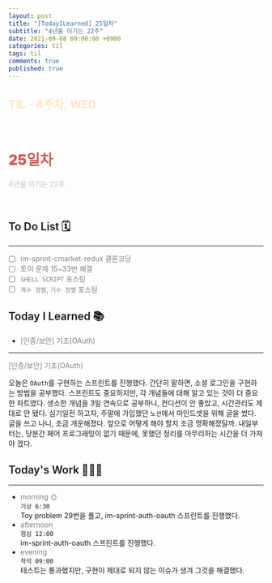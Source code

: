 ```yaml
---
layout: post
title: "[TodayILearned] 25일차"
subtitle: "4년을 이기는 22주"
date: 2021-09-08 09:00:00 +0900
categories: til
tags: til
comments: true
published: true
---
```


## <span style="color:Bisque;font-size: 22px">TIL - 4주차, WED</span>

<br />

# **<span style="font-weight:900;color:indianred">25일차</span>**

**<span style="color:lightgray">4년을 이기는 22주</span>**

<br />

## <span style="font-weight:600">To Do List</span> 🗓

---

- [ ] <span style="color:gray">im-sprint-cmarket-redux 클론코딩</span>
- [ ] <span style="color:gray">토이 문제 15~33번 해결</span>
- [ ] <span style="color:gray">`SHELL SCRIPT` 포스팅</span>
- [ ] <span style="color:gray">`계수 정렬`, `기수 정렬` 포스팅</span>

## <span style="font-weight:600">Today I Learned</span> 📚

- <span style="color:gray">[인증/보안] 기초(OAuth)</span>

---

<span style="color:gray">[인증/보안] 기초(OAuth)</span>

오늘은 `OAuth`를 구현하는 스프린트를 진행했다. 간단히 말하면, 소셜 로그인을 구현하는 방법을 공부했다. 스프린트도 중요하지만, 각 개념들에 대해 알고 있는 것이 더 중요한 파트였다. 생소한 개념을 3일 연속으로 공부하니, 컨디션이 안 좋았고, 시간관리도 제대로 안 됐다. 심기일전 하고자, 주말에 가입했던 `노션`에서 마인드셋을 위해 글을 썼다. 글을 쓰고 나니, 조금 개운해졌다. 앞으로 어떻게 해야 할지 조금 명확해졌달까. 내일부터는, 당분간 페어 프로그래밍이 없기 때문에, 못했던 정리를 마무리하는 시간을 더 가져야 겠다.

## <span style="font-weight:600">Today's Work</span> 🧗🏻‍♂️

---

- <span style="color:gray">morning 🌞</span> <br>
  `기상 6:30` <br>
  Toy problem 29번을 풀고, im-sprint-auth-oauth 스프린트를 진행했다.
- <span style="color:gray">afternoon</span> <br>
  `점심 12:00`<br>
  im-sprint-auth-oauth 스프린트를 진행했다.
- <span style="color:gray">evening</span> <br>
  `착석 09:00`<br>
  테스트는 통과했지만, 구현이 제대로 되지 않는 이슈가 생겨 그것을 해결했다.
